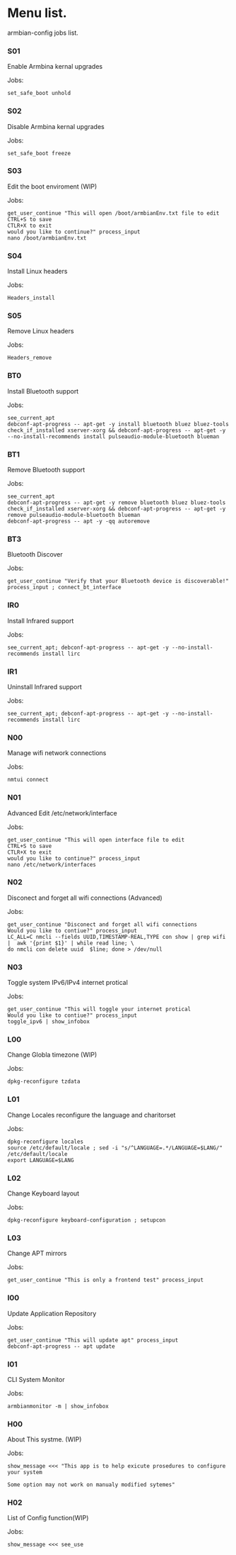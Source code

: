 
# Menu list.
armbian-config jobs list.

### S01

Enable Armbina kernal upgrades

Jobs:

~~~
set_safe_boot unhold
~~~

### S02

Disable Armbina kernal upgrades

Jobs:

~~~
set_safe_boot freeze
~~~

### S03

Edit the boot enviroment (WIP)

Jobs:

~~~
get_user_continue "This will open /boot/armbianEnv.txt file to edit
CTRL+S to save
CTLR+X to exit
would you like to continue?" process_input
nano /boot/armbianEnv.txt
~~~

### S04

Install Linux headers

Jobs:

~~~
Headers_install
~~~

### S05

Remove Linux headers

Jobs:

~~~
Headers_remove
~~~

### BT0

Install Bluetooth support

Jobs:

~~~
see_current_apt 
debconf-apt-progress -- apt-get -y install bluetooth bluez bluez-tools
check_if_installed xserver-xorg && debconf-apt-progress -- apt-get -y --no-install-recommends install pulseaudio-module-bluetooth blueman
~~~

### BT1

Remove Bluetooth support

Jobs:

~~~
see_current_apt 
debconf-apt-progress -- apt-get -y remove bluetooth bluez bluez-tools
check_if_installed xserver-xorg && debconf-apt-progress -- apt-get -y remove pulseaudio-module-bluetooth blueman
debconf-apt-progress -- apt -y -qq autoremove
~~~

### BT3

Bluetooth Discover

Jobs:

~~~
get_user_continue "Verify that your Bluetooth device is discoverable!" process_input ; connect_bt_interface
~~~

### IR0

Install Infrared support

Jobs:

~~~
see_current_apt; debconf-apt-progress -- apt-get -y --no-install-recommends install lirc
~~~

### IR1

Uninstall Infrared support

Jobs:

~~~
see_current_apt; debconf-apt-progress -- apt-get -y --no-install-recommends install lirc
~~~

### N00

Manage wifi network connections

Jobs:

~~~
nmtui connect
~~~

### N01

Advanced Edit /etc/network/interface

Jobs:

~~~
get_user_continue "This will open interface file to edit
CTRL+S to save
CTLR+X to exit
would you like to continue?" process_input
nano /etc/network/interfaces
~~~

### N02

Disconect and forget all wifi connections (Advanced)

Jobs:

~~~
get_user_continue "Disconect and forget all wifi connections
Would you like to contiue?" process_input
LC_ALL=C nmcli --fields UUID,TIMESTAMP-REAL,TYPE con show | grep wifi |  awk '{print $1}' | while read line; \ 
do nmcli con delete uuid  $line; done > /dev/null
~~~

### N03

Toggle system IPv6/IPv4 internet protical

Jobs:

~~~
get_user_continue "This will toggle your internet protical
Would you like to contiue?" process_input
toggle_ipv6 | show_infobox
~~~

### L00

Change Globla timezone (WIP)

Jobs:

~~~
dpkg-reconfigure tzdata
~~~

### L01

Change Locales reconfigure the language and charitorset

Jobs:

~~~
dpkg-reconfigure locales
source /etc/default/locale ; sed -i "s/^LANGUAGE=.*/LANGUAGE=$LANG/" /etc/default/locale
export LANGUAGE=$LANG
~~~

### L02

Change Keyboard layout

Jobs:

~~~
dpkg-reconfigure keyboard-configuration ; setupcon 
~~~

### L03

Change APT mirrors

Jobs:

~~~
get_user_continue "This is only a frontend test" process_input
~~~

### I00

Update Application Repository

Jobs:

~~~
get_user_continue "This will update apt" process_input
debconf-apt-progress -- apt update
~~~

### I01

CLI System Monitor

Jobs:

~~~
armbianmonitor -m | show_infobox
~~~

### H00

About This systme. (WIP)

Jobs:

~~~
show_message <<< "This app is to help exicute prosedures to configure your system

Some option may not work on manualy modified sytemes"
~~~

### H02

List of Config function(WIP)

Jobs:

~~~
show_message <<< see_use
~~~

